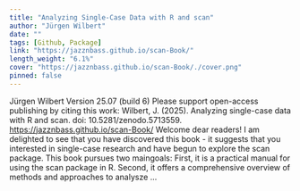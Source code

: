 ```yaml
---
title: "Analyzing Single-Case Data with R and scan"
author: "Jürgen Wilbert"
date: ""
tags: [Github, Package]
link: "https://jazznbass.github.io/scan-Book/"
length_weight: "6.1%"
cover: "https://jazznbass.github.io/scan-Book/./cover.png"
pinned: false
---
```


Jürgen Wilbert Version 25.07 (build 6) Please support open-access publishing by citing this work: Wilbert, J. (2025). Analyzing single-case data with R and scan. doi: 10.5281/zenodo.5713559. https://jazznbass.github.io/scan-Book/ Welcome dear readers! I am delighted to see that you have discovered this book - it suggests that you interested in single-case research and have begun to explore the scan package. This book pursues two maingoals: First, it is a practical manual for using the scan package in R. Second, it offers a comprehensive overview of methods and approaches to analysze ...
